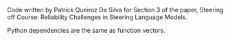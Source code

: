 Code written by Patrick Queiroz Da Silva for Section 3 of the paper, Steering off Course: Reliability Challenges in Steering Language Models.

Python dependencies are the same as function vectors.